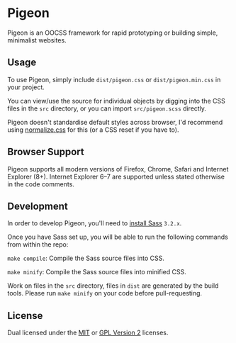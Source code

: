 
Pigeon
======

Pigeon is an OOCSS framework for rapid prototyping or building simple, minimalist websites.


Usage
-----

To use Pigeon, simply include `dist/pigeon.css` or `dist/pigeon.min.css` in your project.

You can view/use the source for individual objects by digging into the CSS files in the `src` directory, or you can import `src/pigeon.scss` directly.

Pigeon doesn't standardise default styles across browser, I'd recommend using [normalize.css][normalize] for this (or a CSS reset if you have to).


Browser Support
---------------

Pigeon supports all modern versions of Firefox, Chrome, Safari and Internet Explorer (8+). Internet Explorer 6–7 are supported unless stated otherwise in the code comments.


Development
-----------

In order to develop Pigeon, you'll need to [install Sass][sass-install] `3.2.x`.

Once you have Sass set up, you will be able to run the following commands from within the repo:

`make compile`: Compile the Sass source files into CSS.

`make minify`: Compile the Sass source files into minified CSS.

Work on files in the `src` directory, files in `dist` are generated by the build tools. Please run `make minify` on your code before pull-requesting.


License
-------

Dual licensed under the [MIT][mit] or [GPL Version 2][gpl] licenses.



[gpl]: http://opensource.org/licenses/gpl-2.0.php
[mit]: http://opensource.org/licenses/mit-license.php
[normalize]: http://necolas.github.com/normalize.css/
[sass-install]: http://sass-lang.com/download.html
